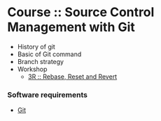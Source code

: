 # Course :: Source Control Management with Git
* History of git
* Basic of Git command
* Branch strategy
* Workshop
  * [3R :: Rebase, Reset and Revert](https://github.com/up1/course-scm-with-git/blob/main/workshop/3r.md)

### Software requirements
* [Git](https://git-scm.com/)
